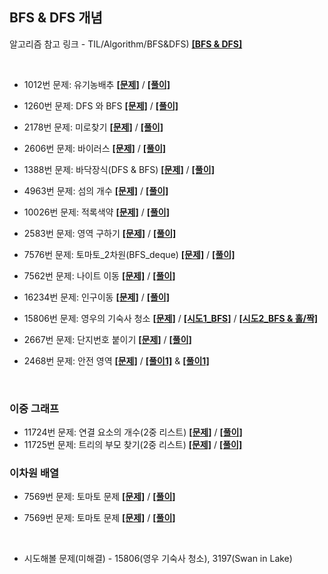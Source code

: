 ## BFS & DFS 개념

알고리즘 참고 링크 - TIL/Algorithm/BFS&DFS) **[[BFS & DFS]](https://github.com/GGamangCoder/TIL/blob/main/Algorithm/BFS%26DFS.md)**

<br>

* 1012번 문제: 유기농배추  **[[문제]](https://www.acmicpc.net/problem/1012)** / **[[풀이]](1012.py)**
* 1260번 문제: DFS 와 BFS **[[문제]](https://www.acmicpc.net/problem/1260)** / **[[풀이]](1260.py)**  
* 2178번 문제: 미로찾기 **[[문제]](https://www.acmicpc.net/problem/2178)** / **[[풀이]](2178.py)**  

* 2606번 문제: 바이러스 **[[문제]](https://www.acmicpc.net/problem/2606)** / **[[풀이]](2606.py)**  
* 1388번 문제: 바닥장식(DFS & BFS) **[[문제]](https://www.acmicpc.net/problem/1388)** / **[[풀이]](1388.py)**  
* 4963번 문제: 섬의 개수 **[[문제]](https://www.acmicpc.net/problem/4963)** / **[[풀이]](4963.py)**  
* 10026번 문제: 적록색약 **[[문제]](https://www.acmicpc.net/problem/10026)** / **[[풀이]](10026.py)**  
* 2583번 문제: 영역 구하기 **[[문제]](https://www.acmicpc.net/problem/2583)** / **[[풀이]](2583.py)**  
* 7576번 문제: 토마토_2차원(BFS_deque) **[[문제]](https://www.acmicpc.net/problem/7576)** / **[[풀이]](7576.py)**  
* 7562번 문제: 나이트 이동 **[[문제]](https://www.acmicpc.net/problem/7562)** / **[[풀이]](7562.py)**  
* 16234번 문제: 인구이동 **[[문제]](https://www.acmicpc.net/problem/16234)** / **[[풀이]](16234.py)**  
* 15806번 문제: 영우의 기숙사 청소 **[[문제]](https://www.acmicpc.net/problem/15806)** / **[[시도1_BFS]](15806(Dom)(try).py)** / **[[시도2_BFS & 홀/짝]](15806(Dom).py)**
* 2667번 문제: 단지번호 붙이기 **[[문제]](https://www.acmicpc.net/problem/2667)** / **[[풀이]](2667.py)**


* 2468번 문제: 안전 영역 **[[문제]](https://www.acmicpc.net/problem/2468)** / **[[풀이1]](2468(1).py)** & **[[풀이1]](2468(2).py)**

<br>

### 이중 그래프
* 11724번 문제: 연결 요소의 개수(2중 리스트) **[[문제]](https://www.acmicpc.net/problem/11724)** / **[[풀이]](11724.py)**
* 11725번 문제: 트리의 부모 찾기(2중 리스트) **[[문제]](https://www.acmicpc.net/problem/11725)** / **[[풀이]](11725.py)**


### 이차원 배열

* 7569번 문제: 토마토 문제 **[[문제]](https://www.acmicpc.net/problem/7569)** / **[[풀이]](7569.py)**

* 7569번 문제: 토마토 문제 **[[문제]](https://www.acmicpc.net/problem/7569)** / **[[풀이]](7569.py)**


<br>

* 시도해볼 문제(미해결) - 15806(영우 기숙사 청소), 3197(Swan in Lake)